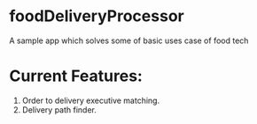 # foodDeliveryProcessor
A sample app which solves some of basic uses case of food tech

# Current Features:
1. Order to delivery executive matching.
2. Delivery path finder.
